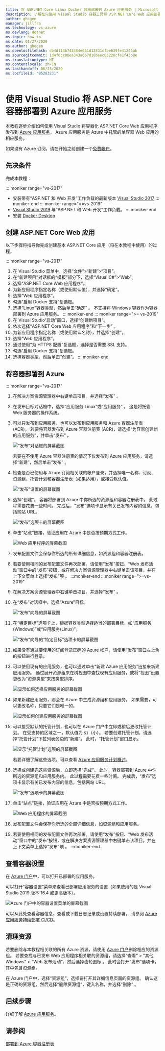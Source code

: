 ```yaml
---
title: 将 ASP.NET Core Linux Docker 容器部署到 Azure 应用服务 | Microsoft Docs
description: 了解如何使用 Visual Studio 容器工具将 ASP.NET Core Web 应用部署到 Azure 应用服务
author: ghogen
manager: jillfra
ms.technology: vs-azure
ms.devlang: dotnet
ms.topic: how-to
ms.date: 01/27/2020
ms.author: ghogen
ms.openlocfilehash: db4d114b743484e651d12831cfbe639fe41246ab
ms.sourcegitcommit: 1d4f6cc80ea343a667d16beec03220cfe1f43b8e
ms.translationtype: HT
ms.contentlocale: zh-CN
ms.lasthandoff: 06/23/2020
ms.locfileid: "85283231"
---
```

# <a name="deploy-an-aspnet-core-container-to-azure-app-service-using-visual-studio"></a>使用 Visual Studio 将 ASP.NET Core 容器部署到 Azure 应用服务

本教程逐步介绍如何使用 Visual Studio 将容器化 ASP.NET Core Web 应用程序发布到 [ Azure 应用服务](/azure/app-service)。 Azure 应用服务是 Azure 中托管的单容器 Web 应用的相应服务。

如果没有 Azure 订阅，请在开始之前创建一个[免费帐户](https://azure.microsoft.com/free/dotnet/?utm_source=acr-publish-doc&utm_medium=docs&utm_campaign=docs)。

## <a name="prerequisites"></a>先决条件

完成本教程：

::: moniker range="vs-2017"
- 安装带有“ASP.NET 和 Web 开发”工作负载的最新版本 [Visual Studio 2017](https://visualstudio.microsoft.com/vs/older-downloads/?utm_medium=microsoft&utm_source=docs.microsoft.com&utm_campaign=vs+2017+download)
::: moniker-end
::: moniker range=">=vs-2019"
- [Visual Studio 2019](https://visualstudio.microsoft.com/downloads) 与“ASP.NET 和 Web 开发”工作负载。
::: moniker-end
- 安装 [Docker Desktop](https://docs.docker.com/docker-for-windows/install/)

## <a name="create-an-aspnet-core-web-app"></a>创建 ASP.NET Core Web 应用

以下步骤将指导你完成创建基本 ASP.NET Core 应用（将在本教程中使用）的过程。

::: moniker range="vs-2017"
1. 在 Visual Studio 菜单中，选择“文件”>“新建”>“项目”。
2. 在“新建项目”对话框的“模板”部分下，选择“Visual C#”>“Web”。  
3. 选择“ASP.NET Core Web 应用程序”。
4. 为新应用程序指定名称（或使用默认值），并选择“确定”。
5. 选择“Web 应用程序”。
6. 勾选“启用 Docker 支持”复选框。
7. 选择“Linux”容器类型，然后单击“确定” 。 不支持将 Windows 容器作为容器部署到 Azure 应用服务。
::: moniker-end
::: moniker range=">= vs-2019"
1. 在 Visual Studio“启动”窗口，选择“创建新项目”。
1. 依次选择“ASP.NET Core Web 应用程序”和“下一步” 。
1. 为新应用程序指定名称（或使用默认名称），并选择“创建”。
1. 选择“Web 应用程序”。
1. 通过使用“为 HTTPS 配置”复选框，选择是否需要 SSL 支持。
1. 勾选“启用 Docker 支持”复选框。
1. 选择容器类型，然后单击“创建”。
::: moniker-end

## <a name="deploy-the-container-to-azure"></a>将容器部署到 Azure

::: moniker range="vs-2017"

1. 在解决方案资源管理器中右键单击项目，并选择“发布” 。
1. 在发布目标对话框中，选择“应用服务 Linux”或“应用服务” 。 这是将托管 Web 服务器的操作系统。
1. 可以只发布到应用服务，也可以发布到应用服务和 Azure 容器注册表 (ACR)。 若要将容器发布到 Azure 容器注册表 (ACR)，请选择“为容器创建新的应用服务”，并单击“发布” 。

   ![“发布”对话框的屏幕截图](media/deploy-app-service/publish-app-service-linux.PNG)

   若要在不使用 Azure 容器注册表的情况下仅发布到 Azure 应用服务，请选择“新建”，然后单击“发布” 。

1. 检查是否已使用与 Azure 订阅相关联的帐户登录，并选择唯一名称、订阅、资源组、托管计划和容器注册表（如果适用），或接受默认值。

   ![“发布”设置的屏幕截图](media/deploy-app-service/publish-app-service-linux2.png)

1. 选择“创建”。 容器将部署到 Azure 中你所选的资源组和容器注册表中。 此过程需要花费一些时间。 完成后，“发布”选项卡显示有关已发布内容的信息，包括网站 URL。

   ![“发布”选项卡的屏幕截图](media/deploy-app-service/publish-succeeded.PNG)

1. 单击“站点”链接，验证应用在 Azure 中是否按预期方式工作。

   ![Web 应用程序的屏幕截图](media/deploy-app-service/web-application-running.png)

1. 发布配置文件会保存你所选的所有详细信息，如资源组和容器注册表。

1. 若要使用相同的发布配置文件再次部署，请使用“发布”按钮、“Web 发布活动”窗口中的“发布”按钮，或在解决方案资源管理器中右键单击该项目，并在上下文菜单上选择“发布”项    。
:::moniker-end
:::moniker range=">=vs-2019"
1. 在解决方案资源管理器中右键单击项目，并选择“发布” 。
1. 在“发布”对话框中，选择“Azure”目标。

   ![“发布”向导的屏幕截图](media/deploy-app-service/publish-choices.png)

1. 在“特定目标”选项卡上，根据容器类型选择适当的部署目标，如“应用服务(Windows)”或“应用服务(Linux)”。

   ![“发布”向导的“特定目标”选项卡的屏幕截图](media/deploy-app-service/publish-app-service-windows.png)

1. 如果没有通过要使用的订阅登录正确的 Azure 帐户，请使用“发布”窗口左上角的按钮进行登录。

1. 可以使用现有的应用服务，也可以通过单击“新建 Azure 应用服务”链接来新建应用服务。 通过展开资源组来在树视图中查找现有应用服务，或将“视图”设置更改为“资源类型”来按类型排序。

   ![显示如何选择应用服务的屏幕截图](media/deploy-app-service/publish-app-service-windows2.png)

1. 如果新建应用服务，则会在 Azure 中生成资源组和应用服务。 如果需要，可以更改名称，只要它们是唯一的。

   ![显示如何创建应用服务的屏幕截图](media/deploy-app-service/publish-app-service-windows3.png)

1. 可以接受默认的托管计划，也可以在 Azure 门户中立即或稍后更改托管计划。 在受支持的区域之一，默认值为 `S1`（小）。 若要创建托管计划，请选择“托管计划”下拉列表旁边的“新建”。 此时，“托管计划”窗口显示。

   ![显示“托管计划”选项的屏幕截图](media/deploy-app-service/hosting-plan.png)

   若要详细了解这些选项，可以查看 [Azure 应用服务计划概述](/azure/app-service/overview-hosting-plans)。

1. 选择或创建完这些资源后，立即选择“完成”。 此时，容器部署到 Azure 中你所选的资源组和应用服务内。 此过程需要花费一些时间。 完成后，“发布”选项卡显示有关已发布内容的信息，包括网站 URL。

   ![“发布”选项卡的屏幕截图](media/deploy-app-service/publish-succeeded-windows.png)

1. 单击“站点”链接，验证应用在 Azure 中是否按预期方式工作。

   ![Web 应用程序的屏幕截图](media/deploy-app-service/web-application-running2.png)

1. 发布配置文件会保存你所选的全部详细信息，如资源组和应用服务。

1. 若要使用相同的发布配置文件再次部署，请使用“发布”按钮、“Web 发布活动”窗口中的“发布”按钮，或在解决方案资源管理器中右键单击该项目，并在上下文菜单上选择“发布”项    。
:::moniker-end

## <a name="view-container-settings"></a>查看容器设置

在 [Azure 门户](https://portal.azure.com)中，可以打开已部署的应用服务。

可以打开“容器设置”菜单来查看已部署应用服务的设置（如果使用的是 Visual Studio 2019 版本 16.4 或更高版本）。

![Azure 门户中的容器设置菜单的屏幕截图](media/deploy-app-service/container-settings-menu.png)

可以从此处查看容器信息、查看或下载日志记录或设置持续部署。 请参阅 [Azure 应用服务持续部署 CI/CD](/azure/app-service/containers/app-service-linux-ci-cd)。

## <a name="clean-up-resources"></a>清理资源

若要删除与本教程相关联的所有 Azure 资源，请使用 [Azure 门户](https://portal.azure.com)删除相应的资源组。 若要查找与已发布 Web 应用程序相关联的资源组，请选择“查看” > “其他 Windows” > “Web 发布活动”，然后选择齿轮图标  。 此时会打开“发布”选项卡，其中包含资源组。

在 Azure 门户中，选择“资源组”，选择要打开其详细信息页面的资源组。 确认这是正确的资源组，然后选择“删除资源组”，键入名称，并选择“删除” 。

## <a name="next-steps"></a>后续步骤

详细了解 [Azure 应用服务](/azure/app-service/overview)。

## <a name="see-also"></a>请参阅

[部署到 Azure 容器注册表](hosting-web-apps-in-docker.md)